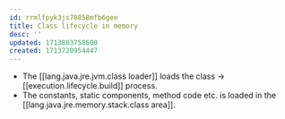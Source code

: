 ```yaml
---
id: rrmlfpyk3js70858mfb6gee
title: Class lifecycle in memory
desc: ''
updated: 1713803758600
created: 1713720954447
---
```


  - The [[lang.java.jre.jvm.class loader]] loads the class -> [[execution.lifecycle.build]] process.
  - The constants, static components, method code etc. is loaded in the [[lang.java.jre.memory.stack.class area]].